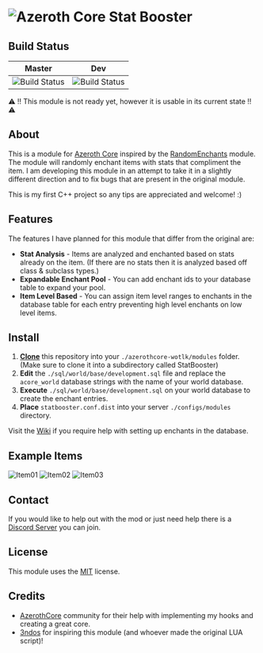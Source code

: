 # ![Azeroth Core](https://i.imgur.com/fQwb8m3.png) Stat Booster
## Build Status
|Master|Dev|
|-|-|
| ![Build Status](https://github.com/anchydev/statbooster/actions/workflows/core-build.yml/badge.svg?branch=master) | ![Build Status](https://github.com/anchydev/statbooster/actions/workflows/core-build.yml/badge.svg?branch=dev) |

⚠️ !! This module is not ready yet, however it is usable in its current state !! ⚠️
## About
This is a module for [Azeroth Core](https://github.com/azerothcore/azerothcore-wotlk) inspired by the [RandomEnchants](https://github.com/azerothcore/mod-random-enchants) module. 
The module will randomly enchant items with stats that compliment the item.
I am developing this module in an attempt to take it in a slightly different direction and to fix bugs that are present in the original module.

This is my first C++ project so any tips are appreciated and welcome! :)

## Features
The features I have planned for this module that differ from the original are:
- **Stat Analysis** - Items are analyzed and enchanted based on stats already on the item. (If there are no stats then it is analyzed based off class & subclass types.)
- **Expandable Enchant Pool** - You can add enchant ids to your database table to expand your pool.
- **Item Level Based** - You can assign item level ranges to enchants in the database table for each entry preventing high level enchants on low level items.

## Install
1. **[Clone](https://git-scm.com/docs/git-clone)** this repository into your `./azerothcore-wotlk/modules` folder. (Make sure to clone it into a subdirectory called StatBooster)
2. **Edit** the `./sql/world/base/development.sql` file and replace the `acore_world` database strings with the name of your world database.
3. **Execute** `./sql/world/base/development.sql` on your world database to create the enchant entries.
4. **Place** `statbooster.conf.dist` into your server `./configs/modules` directory.

Visit the [Wiki](https://github.com/AnchyDev/StatBooster/wiki/Enchant%20Template) if you require help with setting up enchants in the database.

## Example Items
![Item01](https://i.imgur.com/MYgpZKK.png)
![Item02](https://i.imgur.com/qCgx7XS.png)
![Item03](https://i.imgur.com/nnh3YA1.png)

## Contact
If you would like to help out with the mod or just need help there is a [Discord Server](https://discord.gg/xdVPGcpJ8C) you can join.

## License

This module uses the [MIT](https://github.com/AnchyDev/StatBooster/blob/master/LICENSE) license.

## Credits
- [AzerothCore](https://github.com/azerothcore/azerothcore-wotlk) community for their help with implementing my hooks and creating a great core.
- [3ndos](https://github.com/3ndos) for inspiring this module (and whoever made the original LUA script)!
